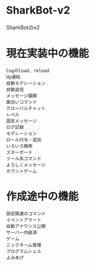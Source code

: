 # SharkBot-v2
SharkBotのv2

# 現在実装中の機能
```
Cogのload、reload
Up通知
自動モデレーション
自動返信
メッセージ展開
面白いコマンド
グローバルチャット
レベル
固定メッセージ
ログ記録
モデレーション
ロール付与・追加
いろいろ検索
スターボード
ツール系コマンド
よろしくメッセージ
カウントゲーム
```

# 作成途中の機能
```
設定関連のコマンド
イベントアラート
自動アナウンス公開
サーバー内経済
ゲーム
ニックネーム管理
プログラムシェル
よみあげ
```
